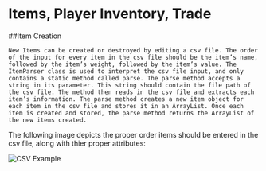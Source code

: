 # Items, Player Inventory, Trade


##Item Creation

	New Items can be created or destroyed by editing a csv file. The order of the input for every item in the csv file should be the item’s name, followed by the item’s weight, followed by the item’s value. The ItemParser class is used to interpret the csv file input, and only contains a static method called parse. The parse method accepts a string in its parameter. This string should contain the file path of the csv file. The method then reads in the csv file and extracts each item’s information. The parse method creates a new item object for each item in the csv file and stores it in an ArrayList. Once each item is created and stored, the parse method returns the ArrayList of the new items created.

The following image depicts the proper order items should be entered in the csv file, along with thier proper attributes:

![CSV Example](https://ibb.co/m32bvq)

